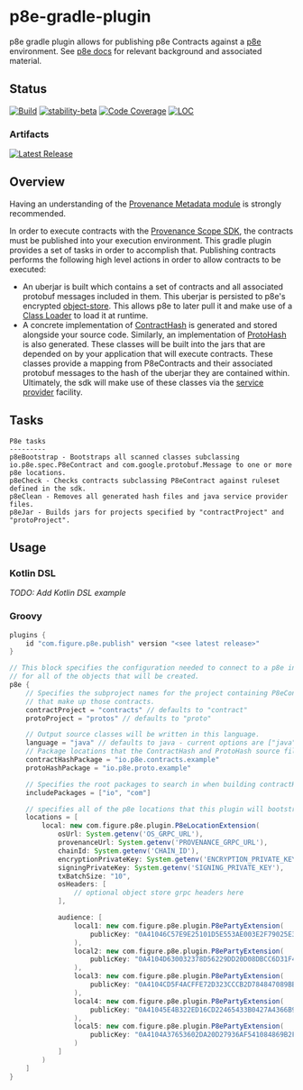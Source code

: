 # p8e-gradle-plugin

p8e gradle plugin allows for publishing p8e Contracts against a [p8e](https://github.com/provenance-io/p8e) environment. See [p8e docs](https://docs.provenance.io/p8e/overview) for relevant background and associated material.

## Status
[![Build][build-badge]][build-workflow]
[![stability-beta][stability-badge]][stability-info]
[![Code Coverage][code-coverage-badge]][code-coverage-report]
[![LOC][loc-badge]][loc-url]

### Artifacts
[![Latest Release][release-badge]][release-latest]

[build-badge]: https://img.shields.io/github/actions/workflow/status/FigureTechnologies/p8e-gradle-plugin/build.yml?branch=main&style=for-the-badge
[build-workflow]: https://github.com/FigureTechnologies/p8e-gradle-plugin/actions/workflows/build.yml
[stability-badge]: https://img.shields.io/badge/stability-pre--release-48c9b0.svg?style=for-the-badge
[stability-info]: https://github.com/mkenney/software-guides/blob/master/STABILITY-BADGES.md#release-candidate
[code-coverage-badge]: https://img.shields.io/codecov/c/gh/FigureTechnologies/p8e-gradle-plugin/main?label=Codecov&style=for-the-badge
[code-coverage-report]: https://app.codecov.io/gh/FigureTechnologies/p8e-gradle-plugin
[release-badge]: https://img.shields.io/github/v/tag/FigureTechnologies/p8e-gradle-plugin.svg?sort=semver&style=for-the-badge
[release-latest]: https://github.com/FigureTechnologies/p8e-gradle-plugin/releases/latest
[plugin-publication-badge]: TODO
[plugin-publication-url]: TODO
[license-badge]: https://img.shields.io/github/license/FigureTechnologies/p8e-gradle-plugin.svg?style=for-the-badge
[license-url]: https://github.com/FigureTechnologies/p8e-gradle-plugin/blob/main/LICENSE
[loc-badge]: https://tokei.rs/b1/github/FigureTechnologies/p8e-gradle-plugin?style=for-the-badge
[loc-url]: https://github.com/FigureTechnologies/p8e-gradle-plugin

## Overview

Having an understanding of the [Provenance Metadata module](https://docs.provenance.io/modules/metadata-module) is strongly recommended.

In order to execute contracts with the [Provenance Scope SDK](https://github.com/provenance-io/p8e-scope-sdk), the contracts must be published into
your execution environment. This gradle plugin provides a set of tasks in order to accomplish that. Publishing contracts performs the following
high level actions in order to allow contracts to be executed:

- An uberjar is built which contains a set of contracts and all associated protobuf messages included in them. This uberjar is persisted to
p8e's encrypted [object-store](https://github.com/provenance-io/object-store). This allows p8e to later pull it and make use of a
[Class Loader](https://docs.oracle.com/javase/7/docs/api/java/lang/ClassLoader.html) to load it at runtime.
- A concrete implementation of [ContractHash](https://github.com/provenance-io/p8e-scope-sdk/blob/main/contract-base/src/main/kotlin/io/provenance/scope/contract/contracts/ContractHash.kt)
is generated and stored alongside your source code. Similarly, an implementation of
[ProtoHash](https://github.com/provenance-io/p8e-scope-sdk/blob/main/contract-proto/src/main/kotlin/io/provenance/scope/contract/proto/ProtoHash.kt)
is also generated. These classes will be built into the jars that are depended on by your application that will
execute contracts. These classes provide a mapping from P8eContracts and their associated protobuf messages to the hash of the
uberjar they are contained within. Ultimately, the sdk will make use of these classes via the
[service provider](https://docs.oracle.com/javase/8/docs/api/java/util/ServiceLoader.html) facility.

## Tasks

```text
P8e tasks
---------
p8eBootstrap - Bootstraps all scanned classes subclassing io.p8e.spec.P8eContract and com.google.protobuf.Message to one or more p8e locations.
p8eCheck - Checks contracts subclassing P8eContract against ruleset defined in the sdk.
p8eClean - Removes all generated hash files and java service provider files.
p8eJar - Builds jars for projects specified by "contractProject" and "protoProject".
```

## Usage

### Kotlin DSL

_TODO: Add Kotlin DSL example_

### Groovy

```groovy
plugins {
    id "com.figure.p8e.publish" version "<see latest release>"
}

// This block specifies the configuration needed to connect to a p8e instance as well as the audience list
// for all of the objects that will be created.
p8e {
    // Specifies the subproject names for the project containing P8eContract subclasses, and the associated protobuf messages
    // that make up those contracts.
    contractProject = "contracts" // defaults to "contract"
    protoProject = "protos" // defaults to "proto"

    // Output source classes will be written in this language.
    language = "java" // defaults to java - current options are ["java", "kt"]
    // Package locations that the ContractHash and ProtoHash source files will be written to.
    contractHashPackage = "io.p8e.contracts.example"
    protoHashPackage = "io.p8e.proto.example"

    // Specifies the root packages to search in when building contractHash and protoHash classes. Defaults to ["io", "com"]
    includePackages = ["io", "com"]

    // specifies all of the p8e locations that this plugin will bootstrap to.
    locations = [
        local: new com.figure.p8e.plugin.P8eLocationExtension(
            osUrl: System.getenv('OS_GRPC_URL'),
            provenanceUrl: System.getenv('PROVENANCE_GRPC_URL'),
            chainId: System.getenv('CHAIN_ID'),
            encryptionPrivateKey: System.getenv('ENCRYPTION_PRIVATE_KEY'),
            signingPrivateKey: System.getenv('SIGNING_PRIVATE_KEY'),
            txBatchSize: "10",
            osHeaders: [
                // optional object store grpc headers here
            ],

            audience: [
                local1: new com.figure.p8e.plugin.P8ePartyExtension(
                    publicKey: "0A41046C57E9E25101D5E553AE003E2F79025E389B51495607C796B4E95C0A94001FBC24D84CD0780819612529B803E8AD0A397F474C965D957D33DD64E642B756FBC4"
                ),
                local2: new com.figure.p8e.plugin.P8ePartyExtension(
                    publicKey: "0A4104D630032378D56229DD20D08DBCC6D31F44A07D98175966F5D32CD2189FD748831FCB49266124362E56CC1FAF2AA0D3F362BF84CACBC1C0C74945041EB7327D54"
                ),
                local3: new com.figure.p8e.plugin.P8ePartyExtension(
                    publicKey: "0A4104CD5F4ACFFE72D323CCCB2D784847089BBD80EC6D4F68608773E55B3FEADC812E4E2D7C4C647C8C30352141D2926130D10DFC28ACA5CA8A33B7BD7A09C77072CE"
                ),
                local4: new com.figure.p8e.plugin.P8ePartyExtension(
                    publicKey: "0A41045E4B322ED16CD22465433B0427A4366B9695D7E15DD798526F703035848ACC8D2D002C1F25190454C9B61AB7B243E31E83BA2B48B8A4441F922A08AC3D0A3268"
                ),
                local5: new com.figure.p8e.plugin.P8ePartyExtension(
                    publicKey: "0A4104A37653602DA20D27936AF541084869B2F751953CB0F0D25D320788EDA54FB4BC9FB96A281BFFD97E64B749D78C85871A8E14AFD48048537E45E16F3D2FDDB44B"
                )
            ]
        )
    ]
}
```
